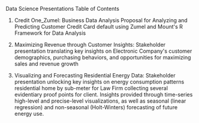 Data Science Presentations Table of Contents

1. Credit One_Zumel: 
   Business Data Analysis Proposal for Analyzing and Predicting Customer Credit Card default using Zumel and Mount's R Framework for Data Analysis

2. Maximizing Revenue through Customer Insights:
   Stakeholder presentation translating key insights on Electronic Company's customer demographics, purchasing behaviors, and opportunities for maximizing sales and revenue growth
   
3. Visualizing and Forecasting Residential Energy Data:
   Stakeholder presentation unlocking key insights on energy consumption patterns residential home by sub-meter for Law Firm collecting several evidentiary proof points for client. Insights provided through time-series high-level and precise-level visualizations, as well as seasonal (linear regression) and non-seasonal (Holt-Winters) forecasting of future energy use.
